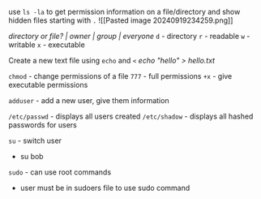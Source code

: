 use `ls -la` to get permission information on a file/directory and show hidden files starting with `.`
![[Pasted image 20240919234259.png]]

*directory or file? | owner | group | everyone*
`d` - directory
`r` - readable 
`w` - writable 
`x` - executable 

Create a new text file using `echo` and `<`
*echo "hello" > hello.txt* 

`chmod` - change permissions of a file 
`777` - full permissions 
`+x` - give executable permissions

`adduser` - add a new user, give them information 

`/etc/passwd` - displays all users created 
`/etc/shadow` - displays all hashed passwords for users 

`su` - switch user 
- su bob 

`sudo` - can use root commands 
- user must be in sudoers file to use sudo command 
